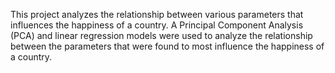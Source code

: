 This project analyzes the relationship between various parameters that influences the happiness of a country. A Principal Component Analysis (PCA) and linear regression models were used to analyze the relationship between the parameters that were found to most influence the happiness of a country. 
